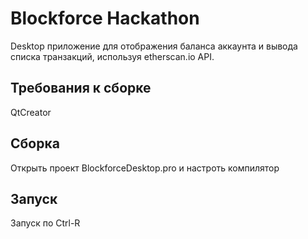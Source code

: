 # Blockforce Hackathon

Desktop приложение для отображения баланса аккаунта и вывода списка транзакций, используя etherscan.io API.

## Требования к сборке
QtCreator 

## Сборка
Открыть проект BlockforceDesktop.pro и настроть компилятор

## Запуск
Запуск по Ctrl-R
